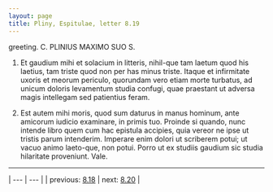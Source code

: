 ```yaml
---
layout: page
title: Pliny, Espitulae, letter 8.19
---
```


greeting. C. PLINIUS MAXIMO SUO S.



1. Et gaudium mihi et solacium in litteris, nihil-que tam laetum quod his laetius, tam triste quod non per has minus triste. Itaque et infirmitate uxoris et meorum periculo, quorundam vero etiam morte turbatus, ad unicum doloris levamentum studia confugi, quae praestant ut adversa magis intellegam sed patientius feram.



2. Est autem mihi moris, quod sum daturus in manus hominum, ante amicorum iudicio examinare, in primis tuo. Proinde si quando, nunc intende libro quem cum hac epistula accipies, quia vereor ne ipse ut tristis parum intenderim. Imperare enim dolori ut scriberem potui; ut vacuo animo laeto-que, non potui. Porro ut ex studiis gaudium sic studia hilaritate proveniunt. Vale.



---

| --- | --- |
| previous: [8.18](../8.18/) | next: [8.20](../8.20/) |